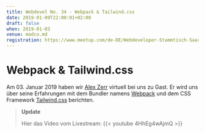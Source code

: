 ```yaml
---
title: Webdevel No. 34 - Webpack & Tailwind.css
date: 2019-01-09T22:00:01+02:00
draft: false
when: 2019-01-03
venue: madco.md
registration: https://www.meetup.com/de-DE/Webdeveloper-Stammtisch-Saar/events/256478966/
---
```


# Webpack & Tailwind.css

Am 03. Januar 2019 haben wir [Alex Zerr](https://github.com/xelaz) virtuell bei uns zu Gast. Er wird uns über seine Erfahrungen mit dem Bundler namens [Webpack](http://webpack.js.org/) und dem CSS Framework [Tailwind.css](https://tailwindcss.com/) berichten.

> **Update**
> 
> Hier das Video vom Livestream:
> {{< youtube 4HhEg4wAjmQ >}}